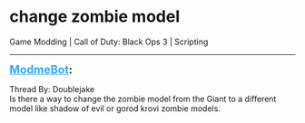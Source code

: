 # change zombie model
Game Modding | Call of Duty: Black Ops 3 | Scripting

---
<strong style="font-size: 1.4em;"><span style="text-decoration: underline;text-decoration-color: #34a7f9;"><span style="color:#34a7f9;">ModmeBot</span></span>:</strong>

<p>Thread By: Doublejake<br />Is there a way to change the zombie model from the Giant to a different model like shadow of evil or gorod krovi zombie models.</p>
